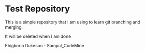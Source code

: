 # Test Repository

This is a simple repository that I am using to learn git branching and merging.

It will be deleted when I am done


Ehigboria Dukeson - Sampul_CodeMine
